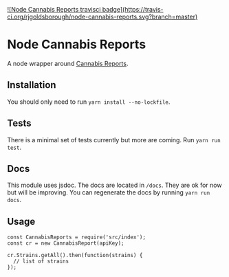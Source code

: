 <a href="https://travis-ci.org/rjgoldsborough/node-cannabis-reports">
![Node Cannabis Reports travisci
badge](https://travis-ci.org/rjgoldsborough/node-cannabis-reports.svg?branch=master)
</a>

# Node Cannabis Reports

A node wrapper around 
[Cannabis Reports](https://developers.cannabisreports.com).

## Installation

You should only need to run `yarn install --no-lockfile`.

## Tests

There is a minimal set of tests currently but more are coming.
Run `yarn run test`.

## Docs

This module uses jsdoc.
The docs are located in `/docs`. They are ok for now but will be improving.
You can regenerate the docs by running `yarn run docs`.

## Usage

```
const CannabisReports = require('src/index');
const cr = new CannabisReport(apiKey);

cr.Strains.getAll().then(function(strains) {
  // list of strains
});
```
